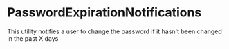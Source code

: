 # PasswordExpirationNotifications
This utility notifies a user to change the password if it hasn't been changed in the past X days
